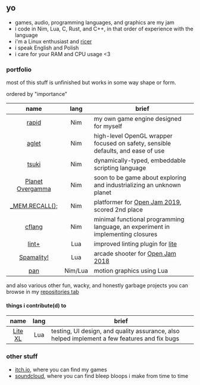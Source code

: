 ## yo

- games, audio, programming languages, and graphics are my jam
- i code in Nim, Lua, C, Rust, and C++, in that order of experience with the language
- i'm a Linux enthusiast and [ricer](https://github.com/liquidev/rice-archive)
- i speak English and Polish
- i care for your RAM and CPU usage <3

### portfolio

most of this stuff is unfinished but works in some way shape or form.

ordered by "importance"

| name | lang | brief |
| :-: | :-: | --- |
| [rapid](https://github.com/liquidev/rapid) | Nim | my own game engine designed for myself |
| [aglet](https://github.com/liquidev/aglet) | Nim | high-level OpenGL wrapper focused on safety, sensible defaults, and ease of use |
| [tsuki](https://github.com/liquidev/tsuki) | Nim | dynamically-typed, embeddable scripting language |
| [Planet Overgamma](https://github.com/liquidev/planet-overgamma) | Nim | soon to be game about exploring and industrializing an unknown planet |
| [\_MEM.RECALL();](https://github.com/liquidev/memrecall) | Nim | platformer for [Open Jam 2019](https://itch.io/jam/open-jam-2019), scored 2nd place |
| [cflang](https://github.com/liquidev/cflang) | Nim | minimal functional programming language, an experiment in implementing closures |
| [lint+](https://github.com/liquidev/lintplus) | Lua | improved linting plugin for [lite](https://github.com/rxi/lite) |
| [Spamality!](https://github.com/liquidev/spamality) | Lua | arcade shooter for [Open Jam 2018](https://itch.io/jam/open-jam-2018) |
| [pan](https://github.com/liquidev/pan) | Nim/Lua | motion graphics using Lua |

and also various other fun, wacky, and honestly garbage projects you can browse in my [repositories tab](https://github.com/liquidev?tab=repositories)

#### things i contribute(d) to

| name | lang | brief |
| :-: | :-: | --- |
| [Lite XL](https://github.com/franko/lite-xl) | Lua | testing, UI design, and quality assurance, also helped implement a few features and fix bugs |

### other stuff

- [itch.io](https://lqdev.itch.io/), where you can find my games
- [soundcloud](https://soundcloud.com/daknus), where you can find bleep bloops i make from time to time
